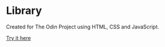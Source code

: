 # Library

Created for The Odin Project using HTML, CSS and JavaScript.

[Try it here](https://kavalashvili.github.io/library/)
